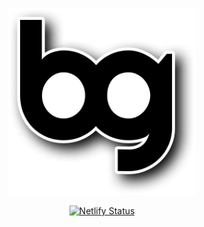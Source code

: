 <p align="center">
    <a href="https://bradgarropy.com">
        <img alt="bg" src="/static/bg-shadow.png" width="300">
    </a>
</p>

<p align="center">
    <a href="https://app.netlify.com/sites/bradgarropy/deploys" target="_blank" rel="noopener noreferrer">
        <img alt="Netlify Status" src="https://api.netlify.com/api/v1/badges/e8759e98-cc7d-443a-968e-f1b2419273fe/deploy-status">
    </a>
</p>
